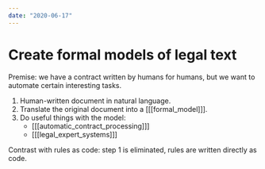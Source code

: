 ```yaml
---
date: "2020-06-17"
---
```


# Create formal models of legal text

Premise: we have a contract written by humans for humans, but we want to automate certain interesting tasks.

1. Human-written document in natural language.
2. Translate the original document into a [[[formal_model]]].
3. Do useful things with the model:
    - [[[automatic_contract_processing]]]
    - [[[legal_expert_systems]]]


Contrast with rules as code: step 1 is eliminated, rules are written directly as code.
